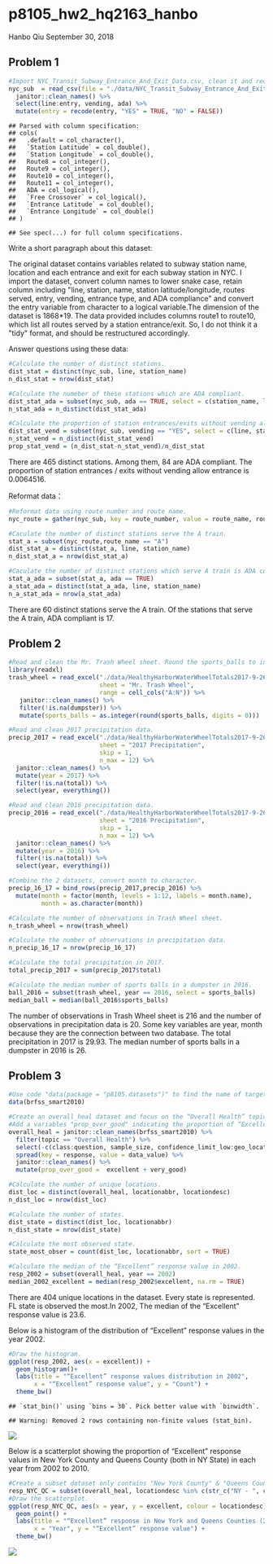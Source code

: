p8105\_hw2\_hq2163\_hanbo
================
Hanbo Qiu
September 30, 2018

Problem 1
---------

``` r
#Import NYC_Transit_Subway_Entrance_And_Exit_Data.csv, clean it and recode entry.
nyc_sub  = read_csv(file = "./data/NYC_Transit_Subway_Entrance_And_Exit_Data.csv") %>% 
  janitor::clean_names() %>% 
  select(line:entry, vending, ada) %>% 
  mutate(entry = recode(entry, "YES" = TRUE, "NO" = FALSE))
```

    ## Parsed with column specification:
    ## cols(
    ##   .default = col_character(),
    ##   `Station Latitude` = col_double(),
    ##   `Station Longitude` = col_double(),
    ##   Route8 = col_integer(),
    ##   Route9 = col_integer(),
    ##   Route10 = col_integer(),
    ##   Route11 = col_integer(),
    ##   ADA = col_logical(),
    ##   `Free Crossover` = col_logical(),
    ##   `Entrance Latitude` = col_double(),
    ##   `Entrance Longitude` = col_double()
    ## )

    ## See spec(...) for full column specifications.

Write a short paragraph about this dataset:

The original dataset contains variables related to subway station name, location and each entrance and exit for each subway station in NYC. I import the dataset, convert column names to lower snake case, retain column including "line, station, name, station latitude/longitude, routes served, entry, vending, entrance type, and ADA compliance" and convert the entry variable from character to a logical variable.The dimension of the dataset is 1868\*19. The data provided includes columns route1 to route10, which list all routes served by a station entrance/exit. So, I do not think it a "tidy" format, and should be restructured accordingly.

Answer questions using these data:

``` r
#Calculate the number of distinct stations. 
dist_stat = distinct(nyc_sub, line, station_name)
n_dist_stat = nrow(dist_stat)

#Calculate the numeber of these stations which are ADA compliant.
dist_stat_ada = subset(nyc_sub, ada == TRUE, select = c(station_name, line))
n_stat_ada = n_distinct(dist_stat_ada)

#Calculate the proportion of station entrances/exits without vending allow entrance.
dist_stat_vend = subset(nyc_sub, vending == "YES", select = c(line, station_name))
n_stat_vend = n_distinct(dist_stat_vend)
prop_stat_vend = (n_dist_stat-n_stat_vend)/n_dist_stat
```

There are 465 distinct stations. Among them, 84 are ADA compliant. The proportion of station entrances / exits without vending allow entrance is 0.0064516.

Reformat data：

``` r
#Reformat data using route number and route name.
nyc_route = gather(nyc_sub, key = route_number, value = route_name, route1: route11)

#Caculate the number of distinct stations serve the A train.
stat_a = subset(nyc_route,route_name == "A")
dist_stat_a = distinct(stat_a, line, station_name)
n_dist_stat_a = nrow(dist_stat_a)

#Caculate the number of distinct stations which serve A train is ADA compliant.
stat_a_ada = subset(stat_a, ada == TRUE)
a_stat_ada = distinct(stat_a_ada, line, station_name)
n_a_stat_ada = nrow(a_stat_ada)
```

There are 60 distinct stations serve the A train. Of the stations that serve the A train, ADA compliant is 17.

Problem 2
---------

``` r
#Read and clean the Mr. Trash Wheel sheet. Round the sports_balls to integer.
library(readxl)
trash_wheel = read_excel("./data/HealthyHarborWaterWheelTotals2017-9-26.xlsx", 
                         sheet = "Mr. Trash Wheel", 
                         range = cell_cols("A:N")) %>% 
   janitor::clean_names() %>% 
   filter(!is.na(dumpster)) %>% 
   mutate(sports_balls = as.integer(round(sports_balls, digits = 0)))
```

``` r
#Read and clean 2017 precipitation data.
precip_2017 = read_excel("./data/HealthyHarborWaterWheelTotals2017-9-26.xlsx",
                         sheet = "2017 Precipitation",
                         skip = 1,
                         n_max = 12) %>% 
  janitor::clean_names() %>%
  mutate(year = 2017) %>%
  filter(!is.na(total)) %>% 
  select(year, everything()) 

#Read and clean 2016 precipitation data.
precip_2016 = read_excel("./data/HealthyHarborWaterWheelTotals2017-9-26.xlsx",
                         sheet = "2016 Precipitation",
                         skip = 1,
                         n_max = 12) %>% 
  janitor::clean_names() %>%
  mutate(year = 2016) %>%
  filter(!is.na(total)) %>% 
  select(year, everything()) 

#Combine the 2 datasets, convert month to character.
precip_16_17 = bind_rows(precip_2017,precip_2016) %>% 
  mutate(month = factor(month, levels = 1:12, labels = month.name),
         month = as.character(month))

#Calculate the number of observations in Trash Wheel sheet.
n_trash_wheel = nrow(trash_wheel)

#Calculate the number of observations in precipitation data. 
n_precip_16_17 = nrow(precip_16_17)

#Calculate the total precipitation in 2017.
total_precip_2017 = sum(precip_2017$total)

#Calculate the median number of sports balls in a dumpster in 2016.
ball_2016 = subset(trash_wheel, year == 2016, select = sports_balls)
median_ball = median(ball_2016$sports_balls)
```

The number of observations in Trash Wheel sheet is 216 and the number of observations in precipitation data is 20. Some key variables are year, month because they are the connection between two database. The total precipitation in 2017 is 29.93. The median number of sports balls in a dumpster in 2016 is 26.

Problem 3
---------

``` r
#Use code "data(package = "p8105.datasets")" to find the name of target dataset and load it.
data(brfss_smart2010)

#Create an overall_heal dataset and focus on the “Overall Health” topic and tidy the dataset. 
#Add a variables "prop_over_good" indicating the proportion of “Excellent” or “Very Good”.
overall_heal = janitor::clean_names(brfss_smart2010) %>% 
  filter(topic == "Overall Health") %>% 
  select(-c(class:question, sample_size, confidence_limit_low:geo_location)) %>% 
  spread(key = response, value = data_value) %>%
  janitor::clean_names() %>% 
  mutate(prop_over_good =  excellent + very_good)
```

``` r
#Calculate the number of unique locations.
dist_loc = distinct(overall_heal, locationabbr, locationdesc)
n_dist_loc = nrow(dist_loc)

#Calculate the number of states.
dist_state = distinct(dist_loc, locationabbr)
n_dist_state = nrow(dist_state)

#Calculate the most observed state. 
state_most_obser = count(dist_loc, locationabbr, sort = TRUE)

#Calculate the median of the “Excellent” response value in 2002.
resp_2002 = subset(overall_heal, year == 2002) 
median_2002_excellent = median(resp_2002$excellent, na.rm = TRUE)
```

There are 404 unique locations in the dataset. Every state is represented. FL state is observed the most.In 2002, The median of the “Excellent” response value is 23.6.

Below is a histogram of the distribution of “Excellent” response values in the year 2002.

``` r
#Draw the histogram.
ggplot(resp_2002, aes(x = excellent)) + 
  geom_histogram()+
  labs(title = "“Excellent” response values distribution in 2002",
       x = "“Excellent” response value", y = "Count") +
  theme_bw()
```

    ## `stat_bin()` using `bins = 30`. Pick better value with `binwidth`.

    ## Warning: Removed 2 rows containing non-finite values (stat_bin).

![](p8105_hw2_hq2163_hanbo_files/figure-markdown_github/unnamed-chunk-9-1.png)

Below is a scatterplot showing the proportion of “Excellent” response values in New York County and Queens County (both in NY State) in each year from 2002 to 2010.

``` r
#Create a subset dataset only contains "New York County" & "Queens County".
resp_NYC_QC = subset(overall_heal, locationdesc %in% c(str_c("NY - ", c("New York County", "Queens County"))))
#Draw the scatterplot.
ggplot(resp_NYC_QC, aes(x = year, y = excellent, colour = locationdesc)) + 
  geom_point() +
  labs(title = "“Excellent” response in New York and Queens Counties (2002-2010)", 
       x = "Year", y = "“Excellent” response value") +
  theme_bw()
```

![](p8105_hw2_hq2163_hanbo_files/figure-markdown_github/unnamed-chunk-10-1.png)
